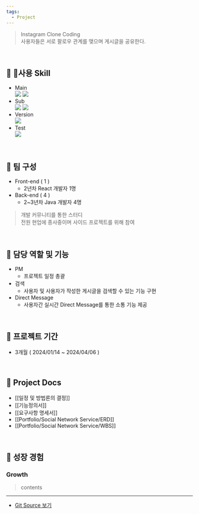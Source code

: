 ```yaml
---
tags:
  - Project
---
```

> Instagram Clone Coding<br>
> 사용자들은 서로 팔로우 관계를 맺으며 게시글을 공유한다.

<br>

## 🔧 사용 Skill
- Main<br>
	 <img src="https://img.shields.io/badge/react-61DAFB?style=for-the-badge&logo=react&logoColor=white"> <img src="https://img.shields.io/badge/springboot-6DB33F?style=for-the-badge&logo=springboot&logoColor=white">
- Sub<br>
	<img src="https://img.shields.io/badge/docker-2496ED?style=for-the-badge&logo=docker&logoColor=white"> <img src="https://img.shields.io/badge/swagger-85EA2D?style=for-the-badge&logo=swagger&logoColor=white">
- Version<br>
	<img src="https://img.shields.io/badge/git-F05032?style=for-the-badge&logo=git&logoColor=white">
- Test<br>
	<img src="https://img.shields.io/badge/junit-25A162?style=for-the-badge&logo=junit5&logoColor=white">

<br>

## 🤝 팀 구성
- Front-end ( 1 )
	- 2년차 React 개발자 1명
- Back-end ( 4 )
	- 2~3년차 Java 개발자 4명

> 개발 커뮤니티를 통한 스터디 <br>
> 전원 현업에 종사중이며 사이드 프로젝트를 위해 참여 

<br>

## 🌟 담당 역할 및 기능
- PM
	- 프로젝트 일정 총괄
- 검색
	- 사용자 및 사용자가 작성한 게시글을 검색할 수 있는 기능 구현 
- Direct Message
	- 사용자간 실시간 Direct Message를 통한 소통 기능 제공

<br>

## 📆 프로젝트 기간
- 3개월 ( 2024/01/14 ~ 2024/04/06 )

<br>

## 📃 Project Docs
- [[일정 및 방법론의 결정]]
- [[기능정의서]]
- [[요구사항 명세서]]
- [[Portfolio/Social Network Service/ERD]]
- [[Portfolio/Social Network Service/WBS]]

<br>  

## 👊 성장 경험
### **Growth**
> contents

---
- [Git Source 보기](#)